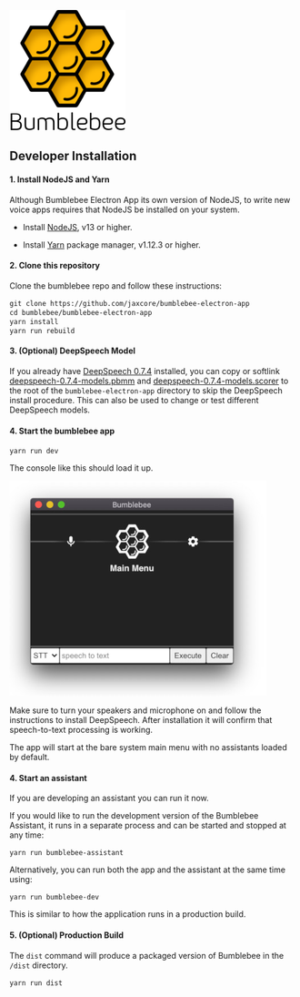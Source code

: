 ![screenshot](assets/logo.png)

## Developer Installation

#### 1. Install NodeJS and Yarn

Although Bumblebee Electron App its own version of NodeJS, to write new voice apps requires that NodeJS be installed on your system.

- Install [NodeJS](https://nodejs.org/en/), v13 or higher.

- Install [Yarn](https://classic.yarnpkg.com/en/docs/install) package manager, v1.12.3 or higher.

#### 2. Clone this repository

Clone the bumblebee repo and follow these instructions:

```
git clone https://github.com/jaxcore/bumblebee-electron-app
cd bumblebee/bumblebee-electron-app
yarn install
yarn run rebuild
```

#### 3. (Optional) DeepSpeech Model

If you already have
[DeepSpeech 0.7.4](https://github.com/mozilla/DeepSpeech/releases/tag/v0.7.4) installed,
you can copy or softlink
[deepspeech-0.7.4-models.pbmm](https://github.com/mozilla/DeepSpeech/releases/download/v0.7.4/deepspeech-0.7.4-models.pbmm)
and
[deepspeech-0.7.4-models.scorer](https://github.com/mozilla/DeepSpeech/releases/download/v0.7.4/deepspeech-0.7.4-models.scorer)
to the root of the `bumblebee-electron-app` directory to skip the DeepSpeech install procedure.
This can also be used to change or test different DeepSpeech models.

#### 4. Start the bumblebee app

```
yarn run dev
```

The console like this should load it up.

![screenshot](assets/dev-screenshot.jpg)

  Make sure to turn your speakers and microphone on and follow the
instructions to install DeepSpeech.  After installation it will confirm
that speech-to-text processing is working.

The app will start at the bare system main menu with no assistants loaded by default.

#### 4. Start an assistant

If you are developing an assistant you can run it now.

If you would like to run the development version of the Bumblebee Assistant, it runs in a separate process
and can be started and stopped at any time:

```
yarn run bumblebee-assistant
```

Alternatively, you can run both the app and the assistant at the same time using:

```
yarn run bumblebee-dev
```

This is similar to how the application runs in a production build.

#### 5. (Optional) Production Build

The `dist` command will produce a packaged version of Bumblebee in the `/dist` directory.

```
yarn run dist
```
